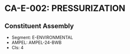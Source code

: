 # CA-E-002: PRESSURIZATION

## Constituent Assembly
- Segment: E-ENVIRONMENTAL
- AMPEL: AMPEL-24-BWB
- CIs: 4
